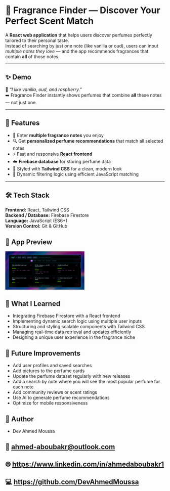 # 🌸 Fragrance Finder — Discover Your Perfect Scent Match

A **React web application** that helps users discover perfumes perfectly tailored to their personal taste.  
Instead of searching by just one note (like vanilla or oud), users can input *multiple notes they love* — and the app recommends fragrances that contain **all** of those notes.

---

## ✨ Demo
🧠 *“I like vanilla, oud, and raspberry.”*  
➡️ Fragrance Finder instantly shows perfumes that combine **all** these notes — not just one.  

---

## 🚀 Features
- 🧴 Enter **multiple fragrance notes** you enjoy  
- 🔍 Get **personalized perfume recommendations** that match all selected notes  
- ⚡ Fast and responsive **React frontend**  
- ☁️ **Firebase database** for storing perfume data  
- 🎨 Styled with **Tailwind CSS** for a clean, modern look  
- 🔁 Dynamic filtering logic using efficient JavaScript matching  

---

## 🛠️ Tech Stack
**Frontend:** React, Tailwind CSS  
**Backend / Database:** Firebase Firestore  
**Language:** JavaScript (ES6+)  
**Version Control:** Git & GitHub  

## 📸 App Preview
<img src="assets/app.png" width="250"/>


## 🧠 What I Learned
- Integrating Firebase Firestore with a React frontend
- Implementing dynamic search logic using multiple user inputs
- Structuring and styling scalable components with Tailwind CSS
- Managing real-time data retrieval and updates efficiently
- Designing a unique user experience in the fragrance niche

## 🔮 Future Improvements
- Add user profiles and saved searches 
- Add pictures to the perfume cards 
- Update the perfume dataset regularly with new releases 
- Add a search by note where you will see the most popular perfume for each note
- Add community reviews or scent ratings 
- Use AI to generate perfume recommendations 
- Optimize for mobile responsiveness

## 👤 Author
- Dev Ahmed Moussa

## 📧 ahmed-aboubakr@outlook.com

## 🌐 https://www.linkedin.com/in/ahmedaboubakr1

## 💻 https://github.com/DevAhmedMoussa